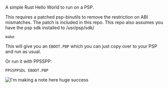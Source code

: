 A simple Rust Hello World to run on a PSP.

This requires a patched psp-binutils to remove the restriction on ABI mismatches. The patch is included in this repo. This repo also assumes you have the psp sdk installed to /usr/psp/sdk/

```
make
```

This will give you an `EBOOT.PBP` which you can just copy over to your PSP and run as usual. 

Or run it with PPSSPP:

```PPSSPPSDL EBOOT.PBP```

![I'm making a note here huge success](https://i.imgur.com/gUObVat.png)
